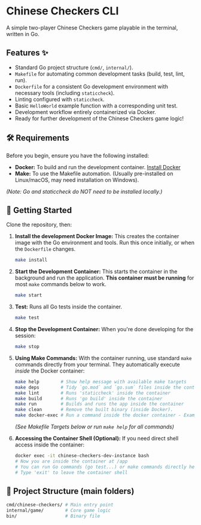 # Chinese Checkers CLI

A simple two-player Chinese Checkers game playable in the terminal, written in Go.

## Features ✨

- Standard Go project structure (`cmd/`, `internal/`).
- `Makefile` for automating common development tasks (build, test, lint, run).
- `Dockerfile` for a consistent Go development environment with necessary tools (including `staticcheck`).
- Linting configured with `staticcheck`.
- Basic `HelloWorld` example function with a corresponding unit test.
- Development workflow entirely containerized via Docker.
- Ready for further development of the Chinese Checkers game logic!

## 🛠️ Requirements

Before you begin, ensure you have the following installed:

- **Docker:** To build and run the development container. [Install Docker](https://docs.docker.com/get-docker/)
- **Make:** To use the Makefile automation. (Usually pre-installed on Linux/macOS, may need installation on Windows).

_(Note: Go and staticcheck do NOT need to be installed locally.)_

## 🚀 Getting Started

Clone the repository, then:

1.  **Install the development Docker Image:**
    This creates the container image with the Go environment and tools. Run this once initially, or when the `Dockerfile` changes.

    ```bash
    make install
    ```

2.  **Start the Development Container:**
    This starts the container in the background and run the application. **This container must be running** for most `make` commands below to work.

    ```bash
    make start
    ```

3.  **Test:**
    Runs all Go tests inside the container.

    ```bash
    make test
    ```

4.  **Stop the Development Container:**
    When you're done developing for the session:

    ```bash
    make stop
    ```

5.  **Using Make Commands:**
    With the container running, use standard `make` commands directly from your terminal. They automatically execute _inside_ the Docker container:

    ```bash
    make help        # Show help message with available make targets
    make deps        # Tidy `go.mod` and `go.sum` files inside the container
    make lint        # Runs 'staticcheck' inside the container
    make build       # Runs 'go build' inside the container
    make run         # Builds and runs the app inside the container
    make clean       # Remove the built binary (inside Docker).
    make docker-exec # Run a command inside the docker container - Example: make docker-exec CMD="ls -l"
    ```

    _(See Makefile Targets below or run `make help` for all commands)_

6.  **Accessing the Container Shell (Optional):**
    If you need direct shell access inside the container:

    ```bash
    docker exec -it chinese-checkers-dev-instance bash
    # Now you are inside the container at /app
    # You can run Go commands (go test...) or make commands directly here.
    # Type 'exit' to leave the container shell
    ```

## 🧱 Project Structure (main folders)

```bash
cmd/chinese-checkers/ # Main entry point
internal/game/        # Core game logic
bin/                  # Binary file
```
